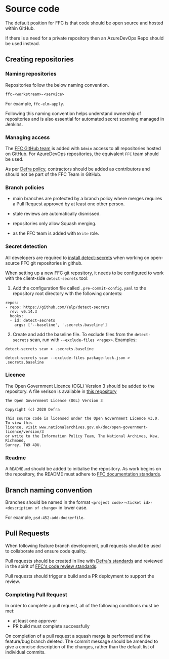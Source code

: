 # Source code
The default position for FFC is that code should be open source and hosted within GitHub.

If there is a need for a private repository then an AzureDevOps Repo should be used instead.

## Creating repositories
### Naming repositories
Repositories follow the below naming convention.

`ffc-<workstream>-<service>`

For example, `ffc-elm-apply`.

Following this naming convention helps understand ownership of repositories and is also essential for automated secret scanning managed in Jenkins.

### Managing access
The [FFC GitHub team](https://github.com/orgs/DEFRA/teams/ffc) is added with `Admin` access to all repositories hosted on GitHub. For AzureDevOps repositories, the equivalent `FFC` team should be used.

As per [Defra policy](https://github.com/DEFRA/dst-guides/tree/master/github), contractors should be added as contributors and should not be part of the FFC Team in GitHub.

### Branch policies
- main branches are protected by a branch policy where merges requires a Pull Request approved by at least one other person.

- stale reviews are automatically dismissed.

- repositories only allow Squash merging.

- as the FFC team is added with `Write` role.

### Secret detection
All developers are required to [install detect-secrets](../guides/developer-laptop-setup/install-detect-secrets.md)
when working on open-source FFC git repositories in github.

When setting up a new FFC git repository, it needs to be configured to work with the client-side `detect-secrets` tool:

1. Add the configuration file called `.pre-commit-config.yaml` to the repository root directory with the following contents:

```
repos:
- repo: https://github.com/Yelp/detect-secrets
  rev: v0.14.3
  hooks:
  - id: detect-secrets
    args: ['--baseline', '.secrets.baseline']
```

2. Create and add the baseline file. To exclude files from the `detect-secrets` scan, run with `--exclude-files <regex>`. Examples:

```
detect-secrets scan > .secrets.baseline
```

```
detect-secrets scan --exclude-files package-lock.json > .secrets.baseline
```

### Licence
The Open Government Licence (OGL) Version 3 should be added to the repository.  A file verison is available in [this repository](../resources/LICENCE)

```
The Open Government Licence (OGL) Version 3

Copyright (c) 2020 Defra

This source code is licensed under the Open Government Licence v3.0. To view this
licence, visit www.nationalarchives.gov.uk/doc/open-government-licence/version/3
or write to the Information Policy Team, The National Archives, Kew, Richmond,
Surrey, TW9 4DU.
```

### Readme
A `README.md` should be added to initialise the repository. As work begins on the repository, the README must adhere to [FFC documentation standards](documentation-standards.md).

## Branch naming convention
Branches should be named in the format `<project code>-<ticket id>-<description of change>` in lower case.

For example, `psd-452-add-dockerfile`.

## Pull Requests
When following feature branch development, pull requests should be used to collaborate and ensure code quality.

Pull requests should be created in line with [Defra's standards](https://github.com/DEFRA/software-development-standards/blob/master/processes/pull_requests.md) and reviewed in the spirit of [FFC's code review standards](code-review.md).

Pull requests should trigger a build and a PR deployment to support the review.

### Completing Pull Request
In order to complete a pull request, all of the following conditions must be met:
- at least one approver
- PR build must complete successfully

On completion of a pull request a squash merge is performed and the feature/bug branch deleted. The commit message should be amended to give a concise description of the changes, rather than the default list of individual commits.
